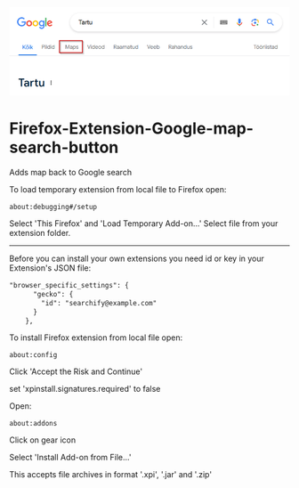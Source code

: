 <div>
  <p align="center">
    <img src="https://github.com/mmeest/Firefox-Extension-Google-map-search-button/blob/main/firefox_2024-06-27_22-27-21.png" width="700px">
  </p>
</div>


# Firefox-Extension-Google-map-search-button
Adds map back to Google search


To load temporary extension from local file to Firefox open:

```
about:debugging#/setup
```

Select 'This Firefox' and 'Load Temporary Add-on...'
Select file from your extension folder.

---

Before you can install your own extensions you need id or key in your Extension's JSON file:

```
"browser_specific_settings": {
      "gecko": {
        "id": "searchify@example.com"
      }
    },    
```

To install Firefox extension from local file open:

```
about:config
```

Click 'Accept the Risk and Continue'

set 'xpinstall.signatures.required' to false  

Open:

```
about:addons
```

Click on gear icon

Select 'Install Add-on from File...'

This accepts file archives in format '.xpi', '.jar' and '.zip'

